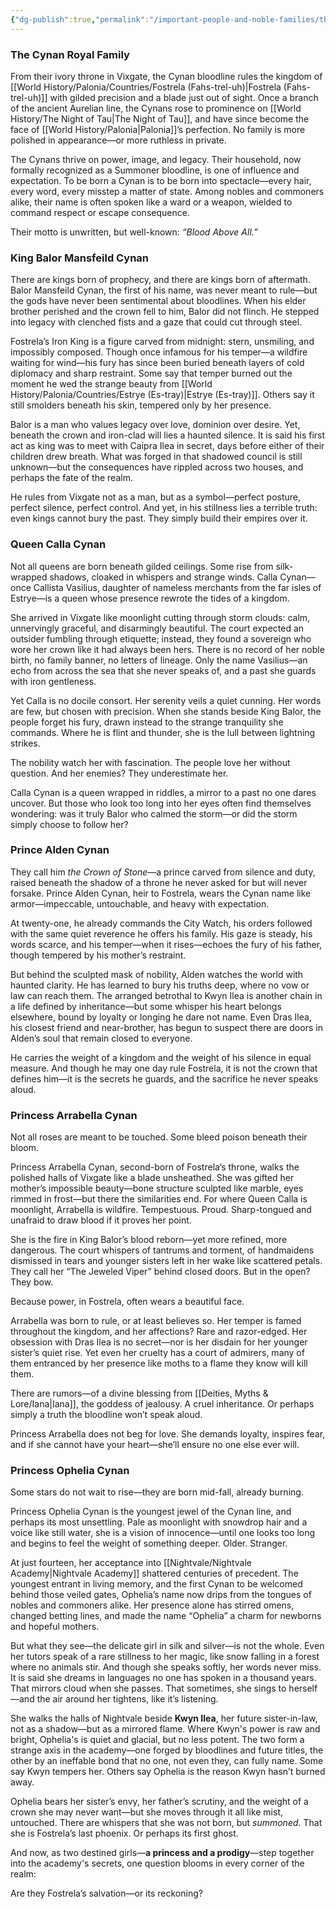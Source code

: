 ```yaml
---
{"dg-publish":true,"permalink":"/important-people-and-noble-families/the-cynan-royal-family/"}
---
```



### **The Cynan Royal Family**

From their ivory throne in Vixgate, the Cynan bloodline rules the kingdom of [[World History/Palonia/Countries/Fostrela (Fahs-trel-uh)\|Fostrela (Fahs-trel-uh)]] with gilded precision and a blade just out of sight. Once a branch of the ancient Aurelian line, the Cynans rose to prominence on [[World History/The Night of Tau\|The Night of Tau]], and have since become the face of [[World History/Palonia\|Palonia]]’s perfection. No family is more polished in appearance—or more ruthless in private.

The Cynans thrive on power, image, and legacy. Their household, now formally recognized as a Summoner bloodline, is one of influence and expectation. To be born a Cynan is to be born into spectacle—every hair, every word, every misstep a matter of state. Among nobles and commoners alike, their name is often spoken like a ward or a weapon, wielded to command respect or escape consequence.

Their motto is unwritten, but well-known: _“Blood Above All.”_

### **King Balor Mansfeild Cynan**

There are kings born of prophecy, and there are kings born of aftermath. Balor Mansfeild Cynan, the first of his name, was never meant to rule—but the gods have never been sentimental about bloodlines. When his elder brother perished and the crown fell to him, Balor did not flinch. He stepped into legacy with clenched fists and a gaze that could cut through steel.

Fostrela’s Iron King is a figure carved from midnight: stern, unsmiling, and impossibly composed. Though once infamous for his temper—a wildfire waiting for wind—his fury has since been buried beneath layers of cold diplomacy and sharp restraint. Some say that temper burned out the moment he wed the strange beauty from [[World History/Palonia/Countries/Estrye (Es-tray)\|Estrye (Es-tray)]]. Others say it still smolders beneath his skin, tempered only by her presence.

Balor is a man who values legacy over love, dominion over desire. Yet, beneath the crown and iron-clad will lies a haunted silence. It is said his first act as king was to meet with Caipra Ilea in secret, days before either of their children drew breath. What was forged in that shadowed council is still unknown—but the consequences have rippled across two houses, and perhaps the fate of the realm.

He rules from Vixgate not as a man, but as a symbol—perfect posture, perfect silence, perfect control. And yet, in his stillness lies a terrible truth: even kings cannot bury the past. They simply build their empires over it.

### **Queen Calla Cynan**

Not all queens are born beneath gilded ceilings. Some rise from silk-wrapped shadows, cloaked in whispers and strange winds. Calla Cynan—once Callista Vasilius, daughter of nameless merchants from the far isles of Estrye—is a queen whose presence rewrote the tides of a kingdom.

She arrived in Vixgate like moonlight cutting through storm clouds: calm, unnervingly graceful, and disarmingly beautiful. The court expected an outsider fumbling through etiquette; instead, they found a sovereign who wore her crown like it had always been hers. There is no record of her noble birth, no family banner, no letters of lineage. Only the name Vasilius—an echo from across the sea that she never speaks of, and a past she guards with iron gentleness.

Yet Calla is no docile consort. Her serenity veils a quiet cunning. Her words are few, but chosen with precision. When she stands beside King Balor, the people forget his fury, drawn instead to the strange tranquility she commands. Where he is flint and thunder, she is the lull between lightning strikes.

The nobility watch her with fascination. The people love her without question. And her enemies? They underestimate her.

Calla Cynan is a queen wrapped in riddles, a mirror to a past no one dares uncover. But those who look too long into her eyes often find themselves wondering: was it truly Balor who calmed the storm—or did the storm simply choose to follow her?

### **Prince Alden Cynan**

They call him _the Crown of Stone_—a prince carved from silence and duty, raised beneath the shadow of a throne he never asked for but will never forsake. Prince Alden Cynan, heir to Fostrela, wears the Cynan name like armor—impeccable, untouchable, and heavy with expectation.

At twenty-one, he already commands the City Watch, his orders followed with the same quiet reverence he offers his family. His gaze is steady, his words scarce, and his temper—when it rises—echoes the fury of his father, though tempered by his mother’s restraint.

But behind the sculpted mask of nobility, Alden watches the world with haunted clarity. He has learned to bury his truths deep, where no vow or law can reach them. The arranged betrothal to Kwyn Ilea is another chain in a life defined by inheritance—but some whisper his heart belongs elsewhere, bound by loyalty or longing he dare not name. Even Dras Ilea, his closest friend and near-brother, has begun to suspect there are doors in Alden’s soul that remain closed to everyone.

He carries the weight of a kingdom and the weight of his silence in equal measure. And though he may one day rule Fostrela, it is not the crown that defines him—it is the secrets he guards, and the sacrifice he never speaks aloud.

### **Princess Arrabella Cynan**

Not all roses are meant to be touched. Some bleed poison beneath their bloom.

Princess Arrabella Cynan, second-born of Fostrela’s throne, walks the polished halls of Vixgate like a blade unsheathed. She was gifted her mother’s impossible beauty—bone structure sculpted like marble, eyes rimmed in frost—but there the similarities end. For where Queen Calla is moonlight, Arrabella is wildfire. Tempestuous. Proud. Sharp-tongued and unafraid to draw blood if it proves her point.

She is the fire in King Balor’s blood reborn—yet more refined, more dangerous. The court whispers of tantrums and torment, of handmaidens dismissed in tears and younger sisters left in her wake like scattered petals. They call her “The Jeweled Viper” behind closed doors. But in the open? They bow.

Because power, in Fostrela, often wears a beautiful face.

Arrabella was born to rule, or at least believes so. Her temper is famed throughout the kingdom, and her affections? Rare and razor-edged. Her obsession with Dras Ilea is no secret—nor is her disdain for her younger sister’s quiet rise. Yet even her cruelty has a court of admirers, many of them entranced by her presence like moths to a flame they know will kill them.

There are rumors—of a divine blessing from [[Deities, Myths & Lore/Iana\|Iana]], the goddess of jealousy. A cruel inheritance. Or perhaps simply a truth the bloodline won’t speak aloud.

Princess Arrabella does not beg for love. She demands loyalty, inspires fear, and if she cannot have your heart—she’ll ensure no one else ever will.

### **Princess Ophelia Cynan**

Some stars do not wait to rise—they are born mid-fall, already burning.

Princess Ophelia Cynan is the youngest jewel of the Cynan line, and perhaps its most unsettling. Pale as moonlight with snowdrop hair and a voice like still water, she is a vision of innocence—until one looks too long and begins to feel the weight of something deeper. Older. Stranger.

At just fourteen, her acceptance into [[Nightvale/Nightvale Academy\|Nightvale Academy]] shattered centuries of precedent. The youngest entrant in living memory, and the first Cynan to be welcomed behind those veiled gates, Ophelia’s name now drips from the tongues of nobles and commoners alike. Her presence alone has stirred omens, changed betting lines, and made the name “Ophelia” a charm for newborns and hopeful mothers.

But what they see—the delicate girl in silk and silver—is not the whole. Even her tutors speak of a rare stillness to her magic, like snow falling in a forest where no animals stir. And though she speaks softly, her words never miss. It is said she dreams in languages no one has spoken in a thousand years. That mirrors cloud when she passes. That sometimes, she sings to herself—and the air around her tightens, like it’s listening.

She walks the halls of Nightvale beside **Kwyn Ilea**, her future sister-in-law, not as a shadow—but as a mirrored flame. Where Kwyn's power is raw and bright, Ophelia's is quiet and glacial, but no less potent. The two form a strange axis in the academy—one forged by bloodlines and future titles, the other by an ineffable bond that no one, not even they, can fully name. Some say Kwyn tempers her. Others say Ophelia is the reason Kwyn hasn’t burned away.

Ophelia bears her sister’s envy, her father’s scrutiny, and the weight of a crown she may never want—but she moves through it all like mist, untouched. There are whispers that she was not born, but _summoned._ That she is Fostrela’s last phoenix. Or perhaps its first ghost.

And now, as two destined girls—**a princess and a prodigy**—step together into the academy's secrets, one question blooms in every corner of the realm:

Are they Fostrela’s salvation—or its reckoning?